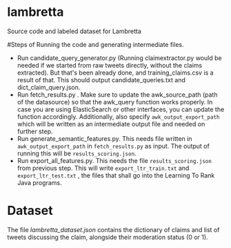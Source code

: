 # lambretta
Source code and labeled dataset for Lambretta

#Steps of Running the code and generating intermediate files.

- Run candidate_query_generator.py  (Running claimextractor.py would be needed if we started from raw tweets directly, without the claims extracted). But that's been already done, and training_claims.csv is a result of that. This should output candidate_queries.txt and dict_claim_query.json.
- Run fetch_results.py . Make sure to update the awk_source_path (path of the datasource) so that the awk_query function works properly. In case you are using ElasticSearch or other interfaces, you can update the function accordingly. Additionally, also specify `awk_output_export_path` which will be written as an intermediate output file and needed on further step. 
- Run generate_semantic_features.py. This needs file written in `awk_output_export_path` in `fetch_results.py` as input. The output of running this will be `results_scoring.json`.
- Run export_all_features.py. This needs the file `results_scoring.json` from previous step. This will write `export_ltr_train.txt` and `export_ltr_test.txt` , the files that shall go into the Learning To Rank Java programs.

# Dataset
The file _lambretta_dataset.json_ contains the dictionary of claims and list of tweets discussing the claim, alongside their moderation status (0 or 1). 
